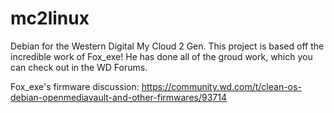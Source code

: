 # mc2linux

Debian for the Western Digital My Cloud 2 Gen.  This project is based off the incredible work of Fox_exe! He has done all of the groud work, which you
can check out in the WD Forums.

Fox_exe's firmware discussion:
https://community.wd.com/t/clean-os-debian-openmediavault-and-other-firmwares/93714
